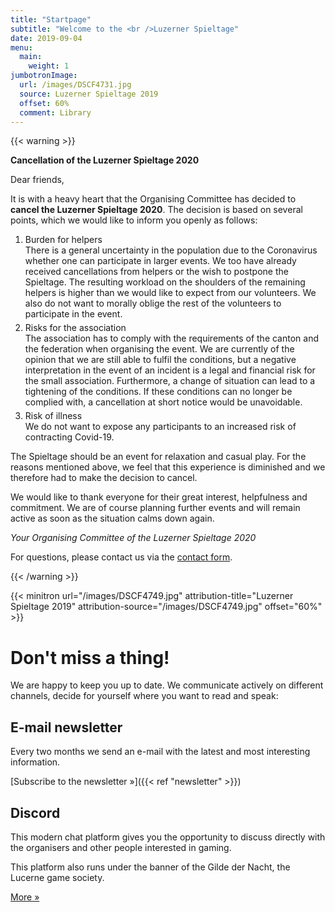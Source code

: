 ```yaml
---
title: "Startpage"
subtitle: "Welcome to the <br />Luzerner Spieltage"
date: 2019-09-04
menu:
  main:
    weight: 1
jumbotronImage:
  url: /images/DSCF4731.jpg
  source: Luzerner Spieltage 2019
  offset: 60%
  comment: Library
---
```




{{< warning >}}

<p style="margin: 0; margin-bottom: 5px;"><strong>Cancellation of the Luzerner Spieltage 2020</strong></p>

<p>Dear friends,</p>

<p>It is with a heavy heart that the Organising Committee has decided to <strong>cancel the Luzerner Spieltage 2020</strong>.
The decision is based on several points, which we would like to inform you openly as follows:</p>

<ol>
<li style="margin-bottom: 5px">Burden for helpers<br />
There is a general uncertainty in the population due to the Coronavirus whether one can participate in larger events. We too have already received cancellations from helpers or the wish to postpone the Spieltage. The resulting workload on the shoulders of the remaining helpers is higher than we would like to expect from our volunteers. We also do not want to morally oblige the rest of the volunteers to participate in the event.</li>

<li style="margin-bottom: 5px">Risks for the association<br />
The association has to comply with the requirements of the canton and the federation when organising the event. We are currently of the opinion that we are still able to fulfil the conditions, but a negative interpretation in the event of an incident is a legal and financial risk for the small association. Furthermore, a change of situation can lead to a tightening of the conditions. If these conditions can no longer be complied with, a cancellation at short notice would be unavoidable.</li>

<li style="margin-bottom: 5px">Risk of illness<br />
We do not want to expose any participants to an increased risk of contracting Covid-19.</li>
</ol>

<p>The Spieltage should be an event for relaxation and casual play. For the reasons mentioned above, we feel that this experience is diminished and we therefore had to make the decision to cancel.</p>

<p>We would like to thank everyone for their great interest, helpfulness and commitment. We are of course planning further events and will remain active as soon as the situation calms down again.</p>

<p><em>Your Organising Committee of the Luzerner Spieltage 2020</em></p>

<p>For questions, please contact us via the <a href="./contact/">contact form</a>.</p>

{{< /warning >}}

<!-- On the weekend of **7./8. March 2020** we will transform the hall St. Johannes in Lucerne into an oasis for players. Whether young or old, whether strategist or team player, whether hobbyist or enthusiasts, we have something for everyone on the menu. Apropos menu: a tasty meal will of course be provided.

Do not hesitate to contact us via the [contact form]({{< ref "contact" >}}), if you would like to know more or would like to help us with the planning or execution.

{{< minitron url="/images/DSCF4552.jpg" attribution-title="Luzerner Spieltage 2019" attribution-source="/images/DSCF4552.jpg" offset="55%" >}}

# Informations

**Opening hours:**\
Saturday, 7 March 2020, 10 a.m. to midnight\
Sunday, 8 March 2020, 10 a.m. to 8 p.m.

**Entry fee:** the event is free of charge (collection/donations are welcome)

**Address:** Pfarrei St. Johannes, Schädrütistrasse 26, 6006 Luzern

{{< map >}}

From the Lucerne train station, the location is easily reached in 15 minutes by bus 8 (Würzenbachmatte) or bus 14 (Schlösslirain).

A (fee required) parking garage is 5 minutes walk away. Belongs to the Spar supermarket at the address [Würzenbachstrasse 19, Lucerne](https://www.google.com/maps/place/SPAR+Supermarkt+Luzern-W%C3%BCrzenbach/@47.0550262,8.3416737,17z/data=!3m1!4b1!4m5!3m4!1s0x478ffbe48d8adf9d:0xdd347929f81510b5!8m2!3d47.0550262!4d8.3438624).
-->
{{< minitron url="/images/DSCF4749.jpg" attribution-title="Luzerner Spieltage 2019" attribution-source="/images/DSCF4749.jpg" offset="60%" >}}

# Don't miss a thing!
We are happy to keep you up to date. We communicate actively on different channels, decide for yourself where you want to read and speak:

## E-mail  newsletter
Every two months we send an e-mail with the latest and most interesting information.

[Subscribe to the newsletter »]({{< ref "newsletter" >}})

## Discord
This modern chat platform gives you the opportunity to discuss directly with the organisers and other people interested in gaming.

This platform also runs under the banner of the Gilde der Nacht, the Lucerne game society.

[More »](https://chat.gildedernacht.ch)

